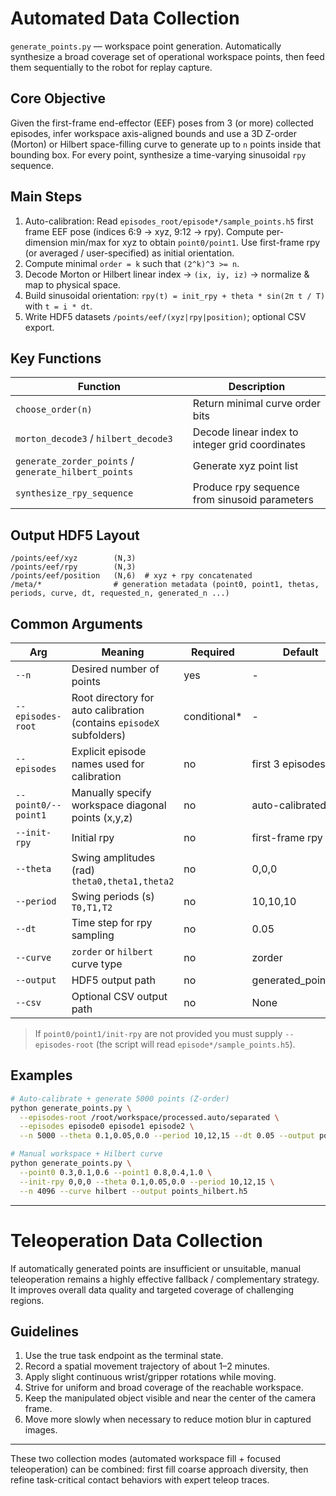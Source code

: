# Automated Data Collection
`generate_points.py` — workspace point generation.
Automatically synthesize a broad coverage set of operational workspace points, then feed them sequentially to the robot for replay capture.

## Core Objective
Given the first-frame end-effector (EEF) poses from 3 (or more) collected episodes, infer workspace axis-aligned bounds and use a 3D Z-order (Morton) or Hilbert space-filling curve to generate up to `n` points inside that bounding box. For every point, synthesize a time-varying sinusoidal `rpy` sequence.

## Main Steps
1. Auto-calibration: Read `episodes_root/episode*/sample_points.h5` first frame EEF pose (indices 6:9 → xyz, 9:12 → rpy). Compute per-dimension min/max for xyz to obtain `point0/point1`. Use first-frame rpy (or averaged / user-specified) as initial orientation.
2. Compute minimal `order = k` such that `(2^k)^3 >= n`.
3. Decode Morton or Hilbert linear index → `(ix, iy, iz)` → normalize & map to physical space.
4. Build sinusoidal orientation: `rpy(t) = init_rpy + theta * sin(2π t / T)` with `t = i * dt`.
5. Write HDF5 datasets `/points/eef/(xyz|rpy|position)`; optional CSV export.

## Key Functions
| Function | Description |
|----------|-------------|
| `choose_order(n)` | Return minimal curve order bits |
| `morton_decode3` / `hilbert_decode3` | Decode linear index to integer grid coordinates |
| `generate_zorder_points` / `generate_hilbert_points` | Generate xyz point list |
| `synthesize_rpy_sequence` | Produce rpy sequence from sinusoid parameters |

## Output HDF5 Layout
```
/points/eef/xyz        (N,3)
/points/eef/rpy        (N,3)
/points/eef/position   (N,6)  # xyz + rpy concatenated
/meta/*                # generation metadata (point0, point1, thetas, periods, curve, dt, requested_n, generated_n ...)
```

## Common Arguments
| Arg | Meaning | Required | Default |
|-----|---------|----------|---------|
| `--n` | Desired number of points | yes | - |
| `--episodes-root` | Root directory for auto calibration (contains `episodeX` subfolders) | conditional* | - |
| `--episodes` | Explicit episode names used for calibration | no | first 3 episodes* |
| `--point0/--point1` | Manually specify workspace diagonal points (x,y,z) | no | auto-calibrated |
| `--init-rpy` | Initial rpy | no | first-frame rpy |
| `--theta` | Swing amplitudes (rad) `theta0,theta1,theta2` | no | 0,0,0 |
| `--period` | Swing periods (s) `T0,T1,T2` | no | 10,10,10 |
| `--dt` | Time step for rpy sampling | no | 0.05 |
| `--curve` | `zorder` or `hilbert` curve type | no | zorder |
| `--output` | HDF5 output path | no | generated_points.h5 |
| `--csv` | Optional CSV output path | no | None |

> If `point0/point1/init-rpy` are not provided you must supply `--episodes-root` (the script will read `episode*/sample_points.h5`).

## Examples
```bash
# Auto-calibrate + generate 5000 points (Z-order)
python generate_points.py \
  --episodes-root /root/workspace/processed.auto/separated \
  --episodes episode0 episode1 episode2 \
  --n 5000 --theta 0.1,0.05,0.0 --period 10,12,15 --dt 0.05 --output points.h5

# Manual workspace + Hilbert curve
python generate_points.py \
  --point0 0.3,0.1,0.6 --point1 0.8,0.4,1.0 \
  --init-rpy 0,0,0 --theta 0.1,0.05,0.0 --period 10,12,15 \
  --n 4096 --curve hilbert --output points_hilbert.h5
```

---

# Teleoperation Data Collection

If automatically generated points are insufficient or unsuitable, manual teleoperation remains a highly effective fallback / complementary strategy. It improves overall data quality and targeted coverage of challenging regions.

## Guidelines
1. Use the true task endpoint as the terminal state.
2. Record a spatial movement trajectory of about 1–2 minutes.
3. Apply slight continuous wrist/gripper rotations while moving.
4. Strive for uniform and broad coverage of the reachable workspace.
5. Keep the manipulated object visible and near the center of the camera frame.
6. Move more slowly when necessary to reduce motion blur in captured images.

---
These two collection modes (automated workspace fill + focused teleoperation) can be combined: first fill coarse approach diversity, then refine task-critical contact behaviors with expert teleop traces.